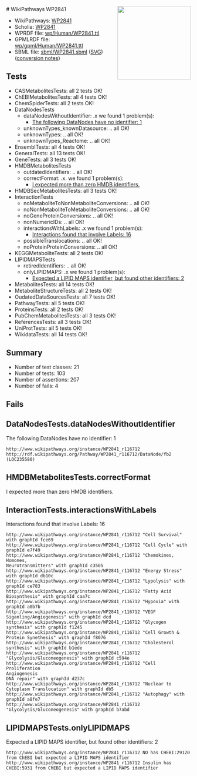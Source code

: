 <img style="float: right; width: 200px" src="../logo.png" />
# WikiPathways WP2841

* WikiPathways: [WP2841](https://identifiers.org/wikipathways:WP2841)
* Scholia: [WP2841](https://scholia.toolforge.org/wikipathways/WP2841)
* WPRDF file: [wp/Human/WP2841.ttl](../wp/Human/WP2841.ttl)
* GPMLRDF file: [wp/gpml/Human/WP2841.ttl](../wp/gpml/Human/WP2841.ttl)
* SBML file: [sbml/WP2841.sbml](../sbml/WP2841.sbml) ([SVG](../sbml/WP2841.svg)) ([conversion notes](../sbml/WP2841.txt))

## Tests
* CASMetabolitesTests: all 2 tests OK!
* ChEBIMetabolitesTests: all 4 tests OK!
* ChemSpiderTests: all 2 tests OK!
* DataNodesTests
    * dataNodesWithoutIdentifier: .x we found 1 problem(s):
        * [The following DataNodes have no identifier: 1](#d2d32fa0)
    * unknownTypes_knownDatasource: .. all OK!
    * unknownTypes: .. all OK!
    * unknownTypes_Reactome: .. all OK!
* EnsemblTests: all 4 tests OK!
* GeneralTests: all 13 tests OK!
* GeneTests: all 3 tests OK!
* HMDBMetabolitesTests
    * outdatedIdentifiers: .. all OK!
    * correctFormat: .x. we found 1 problem(s):
        * [I expected more than zero HMDB identifiers.](#ad154c1e)
* HMDBSecMetabolitesTests: all 3 tests OK!
* InteractionTests
    * noMetaboliteToNonMetaboliteConversions: .. all OK!
    * noNonMetaboliteToMetaboliteConversions: .. all OK!
    * noGeneProteinConversions: .. all OK!
    * nonNumericIDs: .. all OK!
    * interactionsWithLabels: .x we found 1 problem(s):
        * [Interactions found that involve Labels: 16](#fe97a8be)
    * possibleTranslocations: .. all OK!
    * noProteinProteinConversions: .. all OK!
* KEGGMetaboliteTests: all 2 tests OK!
* LIPIDMAPSTests
    * retiredIdentifiers: .. all OK!
    * onlyLIPIDMAPS: .x we found 1 problem(s):
        * [Expected a LIPID MAPS identifier, but found other identifiers: 2](#48cc60b9)
* MetabolitesTests: all 14 tests OK!
* MetaboliteStructureTests: all 2 tests OK!
* OudatedDataSourcesTests: all 7 tests OK!
* PathwayTests: all 5 tests OK!
* ProteinsTests: all 2 tests OK!
* PubChemMetabolitesTests: all 3 tests OK!
* ReferencesTests: all 3 tests OK!
* UniProtTests: all 5 tests OK!
* WikidataTests: all 14 tests OK!


## Summary

* Number of test classes: 21
* Number of tests: 103
* Number of assertions: 207
* Number of fails: 4

## Fails

<a name="d2d32fa0" />

## DataNodesTests.dataNodesWithoutIdentifier

The following DataNodes have no identifier: 1
```
http://www.wikipathways.org/instance/WP2841_r116712 http://rdf.wikipathways.org/Pathway/WP2841_r116712/DataNode/fb2 (LOC235580)
```

<a name="ad154c1e" />

## HMDBMetabolitesTests.correctFormat

I expected more than zero HMDB identifiers.
<a name="fe97a8be" />

## InteractionTests.interactionsWithLabels

Interactions found that involve Labels: 16
```
http://www.wikipathways.org/instance/WP2841_r116712 "Cell Survival" with graphId fce69
http://www.wikipathways.org/instance/WP2841_r116712 "Cell Cycle" with graphId e7f49
http://www.wikipathways.org/instance/WP2841_r116712 "Chemokines, 
Homones, 
Neurotransmitters" with graphId c3505
http://www.wikipathways.org/instance/WP2841_r116712 "Energy Stress" with graphId db10c
http://www.wikipathways.org/instance/WP2841_r116712 "Lypolysis" with graphId ce783
http://www.wikipathways.org/instance/WP2841_r116712 "Fatty Acid Biosynthesis" with graphId caa7c
http://www.wikipathways.org/instance/WP2841_r116712 "Hypoxia" with graphId a0b7b
http://www.wikipathways.org/instance/WP2841_r116712 "VEGF Siganling/Angiogenesis" with graphId dcd
http://www.wikipathways.org/instance/WP2841_r116712 "Glycogen synthesis" with graphId f1245
http://www.wikipathways.org/instance/WP2841_r116712 "Cell Growth & Protein Synethesis" with graphId f8076
http://www.wikipathways.org/instance/WP2841_r116712 "Cholesterol synthesis" with graphId b1ede
http://www.wikipathways.org/instance/WP2841_r116712 "Glycolysis/Gluconeogenesis" with graphId c594e
http://www.wikipathways.org/instance/WP2841_r116712 "Cell Proliferation
Angiogenesis
DNA repair" with graphId d237c
http://www.wikipathways.org/instance/WP2841_r116712 "Nuclear to Cytoplasm Translocation" with graphId db5
http://www.wikipathways.org/instance/WP2841_r116712 "Autophagy" with graphId a8fe7
http://www.wikipathways.org/instance/WP2841_r116712 "Glycolysis/Gluconeogenesis" with graphId b7abd
```

<a name="48cc60b9" />

## LIPIDMAPSTests.onlyLIPIDMAPS

Expected a LIPID MAPS identifier, but found other identifiers: 2
```
http://www.wikipathways.org/instance/WP2841_r116712 NO has CHEBI:29120 from ChEBI but expected a LIPID MAPS identifier
http://www.wikipathways.org/instance/WP2841_r116712 Insulin has CHEBI:5931 from ChEBI but expected a LIPID MAPS identifier
```


